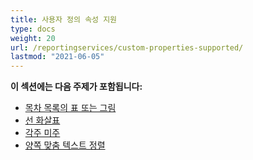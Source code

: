 ```yaml
---
title: 사용자 정의 속성 지원
type: docs
weight: 20
url: /reportingservices/custom-properties-supported/
lastmod: "2021-06-05"
---
```


**이 섹션에는 다음 주제가 포함됩니다:**

- [목차 목록의 표 또는 그림](/pdf/reportingservices/table-of-contents-list-of-tables-or-figures/)
- [선 화살표](/pdf/reportingservices/line-arrows/)
- [각주 미주](/pdf/reportingservices/footnote-endnote/)
- [양쪽 맞춤 텍스트 정렬](/pdf/reportingservices/justify-fulljustify-text-alignment/)
